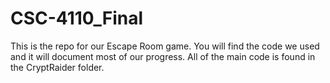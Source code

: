 # CSC-4110_Final

This is the repo for our Escape Room game. You will find the code we used and it will document most of our progress. All of the main code is found in the CryptRaider folder. 

